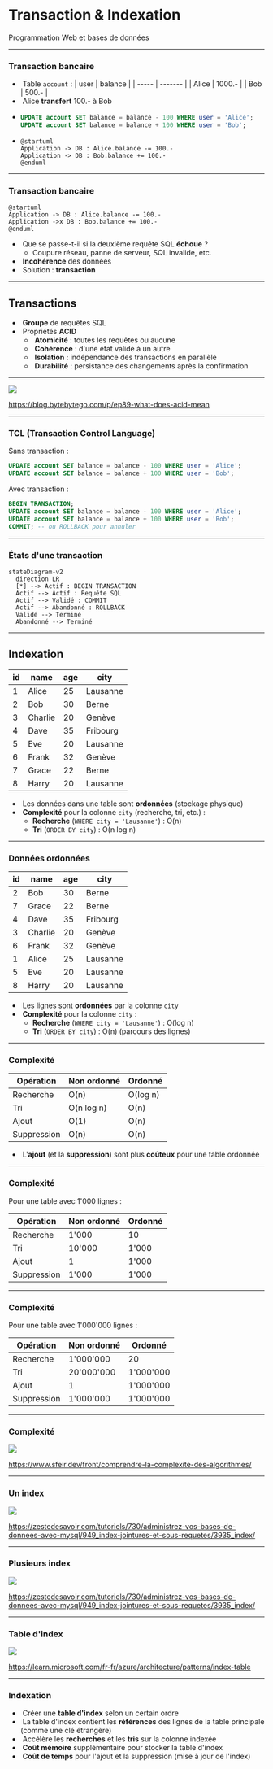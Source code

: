 # Transaction & Indexation

Programmation Web et bases de données

---

### Transaction bancaire

- &shy;<!-- .element: class="fragment" --> Table `account` :
  | user | balance |
  | ----- | ------- |
  | Alice | 1000.- |
  | Bob | 500.- |
- &shy;<!-- .element: class="fragment" --> Alice **transfert** 100.- à Bob
- ```sql
  UPDATE account SET balance = balance - 100 WHERE user = 'Alice';
  UPDATE account SET balance = balance + 100 WHERE user = 'Bob';
  ```
  <!-- .element: class="fragment" -->
- ```kroki plantuml half fragment
  @startuml
  Application -> DB : Alice.balance -= 100.-
  Application -> DB : Bob.balance += 100.-
  @enduml
  ```

---

### Transaction bancaire

```kroki plantuml half
@startuml
Application -> DB : Alice.balance -= 100.-
Application ->x DB : Bob.balance += 100.-
@enduml
```

- &shy;<!-- .element: class="fragment" --> Que se passe-t-il si la deuxième requête SQL **échoue** ?
  - Coupure réseau, panne de serveur, SQL invalide, etc.
- &shy;<!-- .element: class="fragment" --> **Incohérence** des données
- &shy;<!-- .element: class="fragment" --> Solution : **transaction**

---

## Transactions

- &shy;<!-- .element: class="fragment" --> **Groupe** de requêtes SQL
- &shy;<!-- .element: class="fragment" --> Propriétés **ACID**
  - &shy;<!-- .element: class="fragment" --> **Atomicité** : toutes les requêtes ou aucune
  - &shy;<!-- .element: class="fragment" --> **Cohérence** : d'une état valide à un autre
  - &shy;<!-- .element: class="fragment" --> **Isolation** : indépendance des transactions en parallèle
  - &shy;<!-- .element: class="fragment" --> **Durabilité** : persistance des changements après la confirmation

---

![](https://substack-post-media.s3.amazonaws.com/public/images/826d6425-8401-4806-b801-5ff758d5c69f_1280x1664.gif) <!-- .element: class="full" -->

https://blog.bytebytego.com/p/ep89-what-does-acid-mean <!-- .element: class="reference" -->

---

### TCL (Transaction Control Language)

Sans transaction :

```sql
UPDATE account SET balance = balance - 100 WHERE user = 'Alice';
UPDATE account SET balance = balance + 100 WHERE user = 'Bob';
```

Avec transaction :

```sql
BEGIN TRANSACTION;
UPDATE account SET balance = balance - 100 WHERE user = 'Alice';
UPDATE account SET balance = balance + 100 WHERE user = 'Bob';
COMMIT; -- ou ROLLBACK pour annuler
```

---

### États d'une transaction

```mermaid
stateDiagram-v2
  direction LR
  [*] --> Actif : BEGIN TRANSACTION
  Actif --> Actif : Requête SQL
  Actif --> Validé : COMMIT
  Actif --> Abandonné : ROLLBACK
  Validé --> Terminé
  Abandonné --> Terminé
```

---

## Indexation

| id  | name    | age | city     |
| --- | ------- | --- | -------- |
| 1   | Alice   | 25  | Lausanne |
| 2   | Bob     | 30  | Berne    |
| 3   | Charlie | 20  | Genève   |
| 4   | Dave    | 35  | Fribourg |
| 5   | Eve     | 20  | Lausanne |
| 6   | Frank   | 32  | Genève   |
| 7   | Grace   | 22  | Berne    |
| 8   | Harry   | 20  | Lausanne |

- &shy;<!-- .element: class="fragment" --> Les données dans une table sont **ordonnées** (stockage physique)
- &shy;<!-- .element: class="fragment" --> **Complexité** pour la colonne `city` (recherche, tri, etc.) :
  - **Recherche** (`WHERE city = 'Lausanne'`) : <span class="fragment">O(n)</span>
  - **Tri** (`ORDER BY city`) : <span class="fragment">O(n log n)</span>

---

### Données ordonnées

| id  | name    | age | city     |
| --- | ------- | --- | -------- |
| 2   | Bob     | 30  | Berne    |
| 7   | Grace   | 22  | Berne    |
| 4   | Dave    | 35  | Fribourg |
| 3   | Charlie | 20  | Genève   |
| 6   | Frank   | 32  | Genève   |
| 1   | Alice   | 25  | Lausanne |
| 5   | Eve     | 20  | Lausanne |
| 8   | Harry   | 20  | Lausanne |

- &shy;<!-- .element: class="fragment" --> Les lignes sont **ordonnées** par la colonne `city`
- &shy;<!-- .element: class="fragment" --> **Complexité** pour la colonne `city` :
  - **Recherche** (`WHERE city = 'Lausanne'`) : <span class="fragment">O(log n)</span>
  - **Tri** (`ORDER BY city`) : <span class="fragment">O(n) (parcours des lignes)</span>

---

### Complexité

| Opération   | Non ordonné | Ordonné  |
| ----------- | ----------- | -------- |
| Recherche   | O(n)        | O(log n) |
| Tri         | O(n log n)  | O(n)     |
| Ajout       | O(1)        | O(n)     |
| Suppression | O(n)        | O(n)     |

- &shy;<!-- .element: class="fragment" --> L'**ajout** (et la **suppression**) sont plus **coûteux** pour une table ordonnée

---

### Complexité

Pour une table avec 1'000 lignes :

| Opération   | Non ordonné | Ordonné |
| ----------- | ----------- | ------- |
| Recherche   | 1'000       | 10      |
| Tri         | 10'000      | 1'000   |
| Ajout       | 1           | 1'000   |
| Suppression | 1'000       | 1'000   |

---

### Complexité

Pour une table avec 1'000'000 lignes :

| Opération   | Non ordonné | Ordonné   |
| ----------- | ----------- | --------- |
| Recherche   | 1'000'000   | 20        |
| Tri         | 20'000'000  | 1'000'000 |
| Ajout       | 1           | 1'000'000 |
| Suppression | 1'000'000   | 1'000'000 |

---

### Complexité

![](https://www.sfeir.dev/content/images/2024/01/image-18.png) <!-- .element: class="full" -->

https://www.sfeir.dev/front/comprendre-la-complexite-des-algorithmes/ <!-- .element: class="reference" -->

---

### Un index

![](https://zestedesavoir.com/media/galleries/1255/04b01b04-6d8e-4e45-a0d8-e6d073db64d5.png) <!-- .element: class="full" -->

https://zestedesavoir.com/tutoriels/730/administrez-vos-bases-de-donnees-avec-mysql/949_index-jointures-et-sous-requetes/3935_index/ <!-- .element: class="reference" -->

---

### Plusieurs index

![](https://zestedesavoir.com/media/galleries/1255/bc5bfd35-b148-4ffb-9b24-0b7ddc9d9fee.png) <!-- .element: class="full-width" -->

https://zestedesavoir.com/tutoriels/730/administrez-vos-bases-de-donnees-avec-mysql/949_index-jointures-et-sous-requetes/3935_index/ <!-- .element: class="reference" -->

---

### Table d'index

![](https://learn.microsoft.com/fr-fr/azure/architecture/patterns/_images/index-table-figure-3.png) <!-- .element: class="full" -->

https://learn.microsoft.com/fr-fr/azure/architecture/patterns/index-table <!-- .element: class="reference" -->

---

### Indexation

- &shy;<!-- .element: class="fragment" --> Créer une **table d'index** selon un certain ordre
- &shy;<!-- .element: class="fragment" --> La table d'index contient les **références** des lignes de la table principale (comme une clé étrangère)
- &shy;<!-- .element: class="fragment" --> Accélère les **recherches** et les **tris** sur la colonne indexée
- &shy;<!-- .element: class="fragment" --> **Coût mémoire** supplémentaire pour stocker la table d'index
- &shy;<!-- .element: class="fragment" --> **Coût de temps** pour l'ajout et la suppression (mise à jour de l'index)
